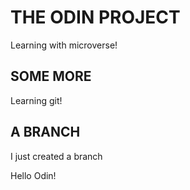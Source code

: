 # THE ODIN PROJECT

Learning with microverse!

## SOME MORE

Learning git!

## A BRANCH

I just created a branch

Hello Odin!